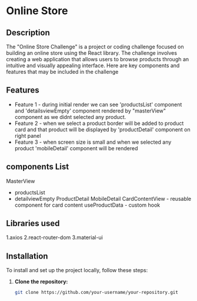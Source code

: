 # Online Store

## Description

The "Online Store Challenge" is a project or coding challenge focused on building an online
store using the React library. The challenge involves creating a web application that allows
users to browse products through an intuitive and visually appealing interface. Here are
key components and features that may be included in the challenge

## Features

- Feature 1 - during initial render we can see 'productsList' component and 'detailsviewEmpty' component rendered by "masterView" component as we didnt selected any 
  product.
- Feature 2 - when we select a product border will be added to product card and that product will be displayed by 'productDetail' component on right panel
- Feature 3 - when screen size is small and when we selected any product 'mobileDetail' component will be rendered

## components List
MasterView 
 - productsList
 - detailviewEmpty
ProductDetail
MobileDetail
CardContentView - reusable component for card content
useProductData - custom hook

## Libraries used
1.axios
2.react-router-dom
3.material-ui

## Installation

To install and set up the project locally, follow these steps:

1. **Clone the repository:**

   ```bash
   git clone https://github.com/your-username/your-repository.git
